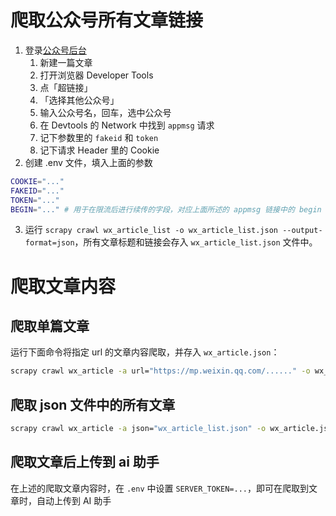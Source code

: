 <!--
 * @Author: yuyingtao yuyingtao@agiclas.cn
 * @Date: 2023-06-18 00:15:59
 * @LastEditors: yuyingtao yuyingtao@agiclass.ai
 * @LastEditTime: 2023-07-02 14:14:37
 * @Description: 
-->
# 爬取公众号所有文章链接

1. 登录[公众号后台](https://mp.weixin.qq.com/)
    1. 新建一篇文章
    2. 打开浏览器 Developer Tools
    3. 点「超链接」
    4. 「选择其他公众号」
    5. 输入公众号名，回车，选中公众号
    6. 在 Devtools 的 Network 中找到 `appmsg` 请求
    7. 记下参数里的 `fakeid` 和 `token`
    8. 记下请求 Header 里的 Cookie
2. 创建 .env 文件，填入上面的参数

```bash
COOKIE="..."
FAKEID="..."
TOKEN="..."
BEGIN="..." # 用于在限流后进行续传的字段，对应上面所述的 appmsg 链接中的 begin 字段
```

3. 运行 `scrapy crawl wx_article_list -o wx_article_list.json --output-format=json`，所有文章标题和链接会存入 `wx_article_list.json` 文件中。

# 爬取文章内容

## 爬取单篇文章

运行下面命令将指定 url 的文章内容爬取，并存入 `wx_article.json`：

 ```bash
 scrapy crawl wx_article -a url="https://mp.weixin.qq.com/......" -o wx_article.json --output-format=json
 ```

 ## 爬取 json 文件中的所有文章

```bash
scrapy crawl wx_article -a json="wx_article_list.json" -o wx_article.json --output-format=json
```

## 爬取文章后上传到 ai 助手
在上述的爬取文章内容时，在 `.env` 中设置 `SERVER_TOKEN=...`，即可在爬取到文章时，自动上传到 AI 助手

